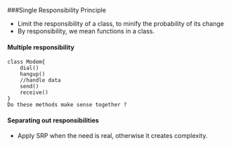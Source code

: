 ###Single Responsibility Principle

* Limit the responsibility of a class, to minify the probability of its change
* By responsibility, we mean functions in a class.

#### Multiple responsibility
````
class Modem{
    dial()
    hangup()
    //handle data
    send()
    receive()
}
Do these methods make sense together ?
````

#### Separating out responsibilities
* Apply SRP when the need is real, otherwise it creates complexity.
